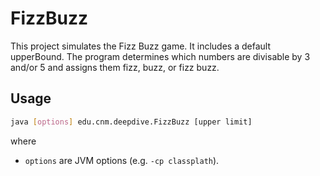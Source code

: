 # FizzBuzz

This project simulates the Fizz Buzz game. It includes a default upperBound. The program determines which numbers are divisable by 3 and/or 5 and assigns them fizz, buzz, or fizz buzz. 

## Usage

```bash
java [options] edu.cnm.deepdive.FizzBuzz [upper limit]
```

where

* `options` are JVM options (e.g. `-cp classplath`).
